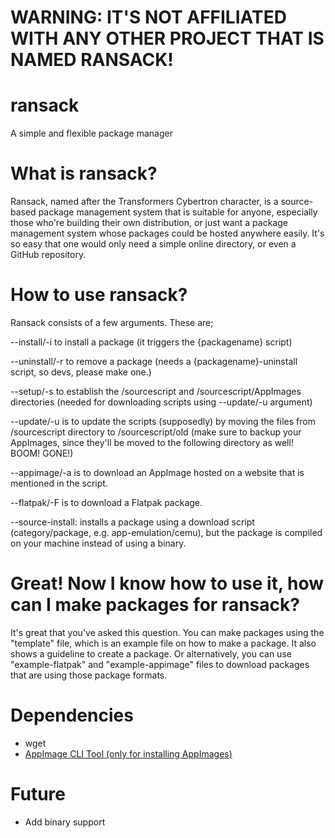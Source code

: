 # WARNING: IT'S NOT AFFILIATED WITH ANY OTHER PROJECT THAT IS NAMED RANSACK!
# ransack
A simple and flexible package manager

# What is ransack?
Ransack, named after the Transformers Cybertron character, is a source-based package management system that is suitable for anyone, especially those who're building their own distribution, or just want a package management system whose packages could be hosted anywhere easily. It's so easy that one would only need a simple online directory, or even a GitHub repository.

# How to use ransack?
Ransack consists of a few arguments. These are;

--install/-i to install a package (it triggers the {packagename} script)

--uninstall/-r to remove a package (needs a {packagename}-uninstall script, so devs, please make one.)

--setup/-s to establish the /sourcescript and /sourcescript/AppImages directories (needed for downloading scripts using --update/-u argument)

--update/-u is to update the scripts (supposedly) by moving the files from /sourcescript directory to /sourcescript/old (make sure to backup your AppImages, since they'll be moved to the following directory as well! BOOM! GONE!)

--appimage/-a is to download an AppImage hosted on a website that is mentioned in the script.

--flatpak/-F is to download a Flatpak package.

--source-install: installs a package using a download script (category/package, e.g. app-emulation/cemu), but the package is compiled on your machine instead of using a binary.

# Great! Now I know how to use it, how can I make packages for ransack?

It's great that you've asked this question. You can make packages using the "template" file, which is an example file on how to make a package. It also shows a guideline to create a package. Or alternatively, you can use "example-flatpak" and "example-appimage" files to download packages that are using those package formats.

# Dependencies
- wget
- <a href="https://github.com/AppImageCrafters/appimage-cli-tool"> AppImage CLI Tool (only for installing AppImages)</a>

# Future
- Add binary support
